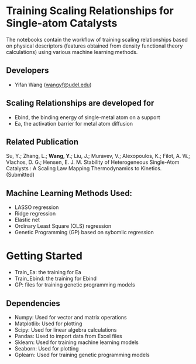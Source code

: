 # Training Scaling Relationships for Single-atom Catalysts
The notebooks contain the workflow of training scaling relationships based on physical descriptors (features obtained from density functional theory calculations) using various machine learning methods.

## Developers
- Yifan Wang (wangyf@udel.edu)

## Scaling Relationships are developed for 
- Ebind, the binding energy of single-metal atom on a support
- Ea, the activation barrier for metal atom diffusion 

## Related Publication 
Su, Y.; Zhang, L.; __Wang, Y.__; Liu, J.; Muravev, V.; Alexopoulos, K.; Filot, A. W.; Vlachos, D. G.; Hensen, E. J. M. Stability of Heterogeneous Single-Atom Catalysts : A Scaling Law Mapping Thermodynamics to Kinetics. (Submitted)

## Machine Learning Methods Used:
- LASSO regression
- Ridge regression
- Elastic net
- Ordinary Least Square (OLS) regression
- Genetic Programming (GP) based on sybomlic regression

# Getting Started 
- Train_Ea: the training for Ea
- Train_Ebind: the training for Ebind
- GP: files for training genetic programming models

## Dependencies 
- Numpy: Used for vector and matrix operations
- Matplotlib: Used for plotting
- Scipy: Used for linear algebra calculations
- Pandas: Used to import data from Excel files
- Sklearn: Used for training machine learning models
- Seaborn: Used for plotting
- Gplearn: Used for training genetic programming models 


